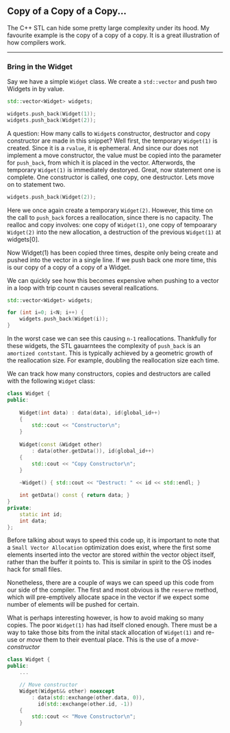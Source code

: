 ## Copy of a Copy of a Copy...
The C++ STL can hide some pretty large complexity under its hood. My favourite example is the copy of a copy of a copy. It is a great illustration of how compilers work.
<hr>

### Bring in the Widget
Say we have a simple `Widget` class. We create a `std::vector` and push two Widgets in by value.

```c++
std::vector<Widget> widgets;

widgets.push_back(Widget(1));
widgets.push_back(Widget(2));
```

A question: How many calls to `Widget`s constructor, destructor and copy constructor are made in this snippet? Well first, the temporary `Widget(1)` is created. Since it is a `rvalue`, it is ephemeral. And since our does not implement a move constructor, the value must be copied into the parameter for `push_back`, from which it is placed in the vector. Afterwords, the temporary `Widget(1)` is immediately destoryed. Great, now statement one is complete. One constructor is called, one copy, one destructor. Lets move on to statement two.

```c++
widgets.push_back(Widget(2));
```
Here we once again create a temporary `Widget(2)`. However, this time
on the call to `push_back` forces a reallocation, since there is no
capacity. The realloc and copy involves: one copy of `Widget(1)`,
one copy of tempoarary `Widget(2)` into the new allocation, a 
destruction of the previous `Widget(1)` at widgets[0].

Now Widget(1) has been copied three times, despite only being create and pushed
into the vector in a single line. If we push back one more time, this is our copy
of a copy of a copy of a Widget.

We can quickly see how this becomes expensive when pushing to a
vector in a loop with trip count n causes several reallcations.

```c++
std::vector<Widget> widgets;

for (int i=0; i<N; i++) {
    widgets.push_back(Widget(i));
}
```

In the worst case we can see this causing `n-1` reallocations.
Thankfully for these widgets, the STL gauarntees the complexity
of `push_back` is an `amortized contstant`. This is typically
achieved by a geometric growth of the reallocation size. For example,
doubling the reallocation size each time.

We can track how many constructors, copies and destructors are called
with the following `Widget` class:

```c++
class Widget {
public:
    
    Widget(int data) : data(data), id(global_id++)
    {
        std::cout << "Constructor\n";
    }
    
    Widget(const &Widget other)
        : data(other.getData()), id(global_id++)
    {
        std::cout << "Copy Constructor\n";
    }
    
    ~Widget() { std::cout << "Destruct: " << id << std::endl; }

    int getData() const { return data; }
}
private:
    static int id;
    int data;
};
```
Before talking about ways to speed this code up, it is important to note
that a `Small Vector Allocation` optimization does exist, where the first
some elements inserted into the vector are stored *within* the vector object
itself, rather than the buffer it points to. This is similar in spirit to
the OS inodes hack for small files.

Nonetheless, there are a couple of ways we can speed up this code from our side of
the compiler. The first and most obvious is the `reserve` method, which will
pre-emptively allocate space in the vector if we expect some number of elements
will be pushed for certain.

What is perhaps interesting however, is how to avoid making so many copies. The poor
`Widget(1)` has had itself cloned enough. There must be a way to take those
bits from the inital stack allocation of `Widget(1)` and re-use or *move*
them to their eventual place. This is the use of a *move-constructor*

```c++
class Widget {
public:
    ...

    // Move constructor
    Widget(Widget&& other) noexcept
        : data(std::exchange(other.data, 0)), 
          id(std::exchange(other.id, -1))
    {
        std::cout << "Move Constructor\n";
    }
 
```





